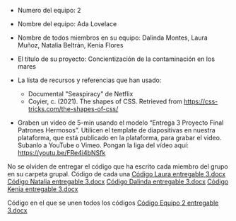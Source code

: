 - Numero del equipo: 2
- Nombre del equipo: Ada Lovelace
- Nombre de todos miembros en su equipo: Dalinda Montes, Laura Muñoz, Natalia Beltrán, Kenia Flores
- El título de su proyecto: Concientización de la contaminación en los mares
- La lista de recursos y referencias que han usado:
    - Documental "Seaspiracy" de Netflix
    - Coyier, c. (2021). The shapes of CSS. Retrieved from https://css-tricks.com/the-shapes-of-css/
    
- Graben un video de 5-min usando el modelo “Entrega 3 Proyecto Final Patrones Hermosos”. Utilicen el template de diapositivas en nuestra plataforma, que está publicado en la plataforma, para grabar el video. Subanlo a YouTube o Vimeo. Pongan la liga del vídeo aquí: https://youtu.be/FRe4i4bNSfk

No se olviden de entregar el código que ha escrito cada miembro del grupo en su carpeta grupal.
Código de cada una
[Código Laura entregable 3.docx](https://github.com/PatronesHermosos/proyecto-final-2da-intro/files/6794537/Codigo.Laura.entregable.3.docx)
[Código Natalia entregable 3.docx](https://github.com/PatronesHermosos/proyecto-final-2da-intro/files/6794538/Codigo.Natalia.entregable.3.docx)
[Código Dalinda entregable 3.docx](https://github.com/PatronesHermosos/proyecto-final-2da-intro/files/6794539/Codigo.Dalinda.entregable.3.docx)
[Código Kenia entregable 3.docx](https://github.com/PatronesHermosos/proyecto-final-2da-intro/files/6794540/Codigo.Kenia.entregable.3.docx)


Código en el que se unen todos los códigos
[Código Equipo 2 entregable 3.docx](https://github.com/PatronesHermosos/proyecto-final-2da-intro/files/6794541/Codigo.Equipo.2.entregable.3.docx)
